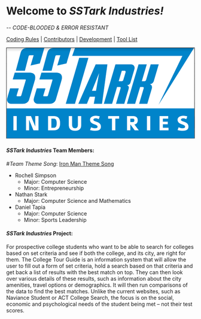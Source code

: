 ﻿Welcome to ***SSTark Industries!***
===================================
-- *CODE-BLOODED & ERROR RESISTANT*

[Coding Rules](CodingRules.md) | [Contributors](contributors.md) | [Development](Development.md) | [Tool List](ToolList.md)

![alt text](Images/SST_Logo.PNG)


#### ***SSTark Industries*** Team Members:
#*Team Theme Song*: [Iron Man Theme Song](https://www.youtube.com/watch?v=n5riyajbsq0)

+ Rochell Simpson
    + Major: Computer Science
    + Minor: Entrepreneurship
+ Nathan Stark
    + Major: Computer Science and Mathematics
+ Daniel Tapia
    + Major: Computer Science
    + Minor: Sports Leadership

#### ***SSTark Industries*** Project:
For prospective college students who want to be able to search for colleges based on set criteria and see if both the college, and its city, are right for them. The College Tour Guide is an information system that will allow the user to fill out a form of set criteria, hold a search based on that criteria and get back a list of results with the best match on top. They can then look over various details of these results, such as information about the city amenities, travel options or demographics. It will then run comparisons of the data to find the best matches. Unlike the current websites, such as Naviance Student or ACT College Search, the focus is on the social, economic and psychological needs of the student being met – not their test scores.




